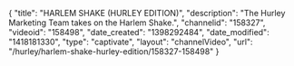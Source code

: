 {
    "title": "HARLEM SHAKE (HURLEY EDITION)",
    "description": "The Hurley Marketing Team takes on the Harlem Shake.",
    "channelid": "158327",
    "videoid": "158498",
    "date_created": "1398292484",
    "date_modified": "1418181330",
    "type": "captivate",
    "layout": "channelVideo",
    "url": "\/hurley\/harlem-shake-hurley-edition\/158327-158498"
}